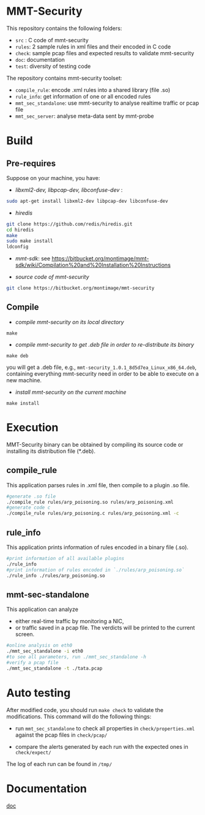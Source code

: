 # MMT-Security

This repository contains the following folders:

- `src` : C code of mmt-security
- `rules`: 2 sample rules in xml files and their encoded in C code
- `check`: sample pcap files and expected results to validate mmt-security
- `doc`: documentation
- `test`: diversity of testing code

The repository contains mmt-security toolset:

- `compile_rule`: encode .xml rules into a shared library (file .so)
- `rule_info`: get information of one or all encoded rules
- `mmt_sec_standalone`: use mmt-security to analyse realtime traffic or pcap file
- `mmt_sec_server`: analyse meta-data sent by mmt-probe

# Build

## Pre-requires

Suppose on your machine, you have:

- *libxml2-dev, libpcap-dev, libconfuse-dev* : 

```bash
sudo apt-get install libxml2-dev libpcap-dev libconfuse-dev
```

- *hiredis*

```bash
git clone https://github.com/redis/hiredis.git
cd hiredis
make
sudo make install
ldconfig
```

- *mmt-sdk*: see https://bitbucket.org/montimage/mmt-sdk/wiki/Compilation%20and%20Installation%20Instructions

- *source code of mmt-security* 

```bash
git clone https://bitbucket.org/montimage/mmt-security
```

## Compile


- *compile mmt-security on its local directory*
```
make
```

- *compile mmt-security to get .deb file in order to re-distribute its binary*

```
make deb
```

you will get a .deb file, e.g., `mmt-security_1.0.1_8d5d7ea_Linux_x86_64.deb`, containing everything mmt-security need in order to be able to execute on a new machine.

- *install mmt-security on the current machine*

```
make install
```

# Execution

MMT-Security binary can be obtained by compiling its source code or installing its distribution file (*.deb).

## compile_rule
This application parses rules in .xml file, then compile to a plugin .so file.

```bash
#generate .so file
./compile_rule rules/arp_poisoning.so rules/arp_poisoning.xml
#generate code c
./compile_rule rules/arp_poisoning.c rules/arp_poisoning.xml -c
```

## rule_info

This application prints information of rules encoded in a binary file (.so).

```bash
#print information of all available plugins
./rule_info
#print information of rules encoded in `./rules/arp_poisoning.so`
./rule_info ./rules/arp_poisoning.so
```

## mmt-sec-standalone

This application can analyze
 
- either real-time traffic by monitoring a NIC,
- or traffic saved in a pcap file. The verdicts will be printed to the current screen.

```bash
#online analysis on eth0
./mmt_sec_standalone -i eth0
#to see all parameters, run ./mmt_sec_standalone -h
#verify a pcap file
./mmt_sec_standalone -t ./tata.pcap
```

# Auto testing

After modified code, you should run `make check` to validate the modifications.
This command will do the following things:

- run `mmt_sec_standalone` to check all properties in `check/properties.xml`
against the pcap files in `check/pcap/`

- compare the alerts generated by each run with the expected ones in `check/expect/`

The log of each run can be found in `/tmp/` 

# Documentation

[doc](doc/)